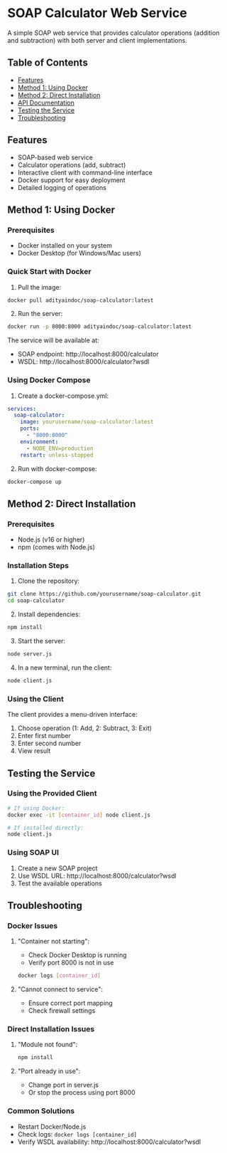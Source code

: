 # SOAP Calculator Web Service

A simple SOAP web service that provides calculator operations (addition and subtraction) with both server and client implementations.

## Table of Contents
- [Features](#features)
- [Method 1: Using Docker](#method-1-using-docker)
- [Method 2: Direct Installation](#method-2-direct-installation)
- [API Documentation](#api-documentation)
- [Testing the Service](#testing-the-service)
- [Troubleshooting](#troubleshooting)

## Features
- SOAP-based web service
- Calculator operations (add, subtract)
- Interactive client with command-line interface
- Docker support for easy deployment
- Detailed logging of operations

## Method 1: Using Docker

### Prerequisites
- Docker installed on your system
- Docker Desktop (for Windows/Mac users)

### Quick Start with Docker
1. Pull the image:
```bash
docker pull adityaindoc/soap-calculator:latest
```

2. Run the server:
```bash
docker run -p 8000:8000 adityaindoc/soap-calculator:latest
```

The service will be available at:
- SOAP endpoint: http://localhost:8000/calculator
- WSDL: http://localhost:8000/calculator?wsdl

### Using Docker Compose
1. Create a docker-compose.yml:
```yaml
services:
  soap-calculator:
    image: yourusername/soap-calculator:latest
    ports:
      - "8000:8000"
    environment:
      - NODE_ENV=production
    restart: unless-stopped
```

2. Run with docker-compose:
```bash
docker-compose up
```

## Method 2: Direct Installation

### Prerequisites
- Node.js (v16 or higher)
- npm (comes with Node.js)

### Installation Steps
1. Clone the repository:
```bash
git clone https://github.com/yourusername/soap-calculator.git
cd soap-calculator
```

2. Install dependencies:
```bash
npm install
```

3. Start the server:
```bash
node server.js
```

4. In a new terminal, run the client:
```bash
node client.js
```


### Using the Client
The client provides a menu-driven interface:
1. Choose operation (1: Add, 2: Subtract, 3: Exit)
2. Enter first number
3. Enter second number
4. View result

## Testing the Service

### Using the Provided Client
```bash
# If using Docker:
docker exec -it [container_id] node client.js

# If installed directly:
node client.js
```

### Using SOAP UI
1. Create a new SOAP project
2. Use WSDL URL: http://localhost:8000/calculator?wsdl
3. Test the available operations

## Troubleshooting

### Docker Issues
1. "Container not starting":
   - Check Docker Desktop is running
   - Verify port 8000 is not in use
   ```bash
   docker logs [container_id]
   ```

2. "Cannot connect to service":
   - Ensure correct port mapping
   - Check firewall settings

### Direct Installation Issues
1. "Module not found":
   ```bash
   npm install
   ```

2. "Port already in use":
   - Change port in server.js
   - Or stop the process using port 8000

### Common Solutions
- Restart Docker/Node.js
- Check logs: `docker logs [container_id]`
- Verify WSDL availability: http://localhost:8000/calculator?wsdl

